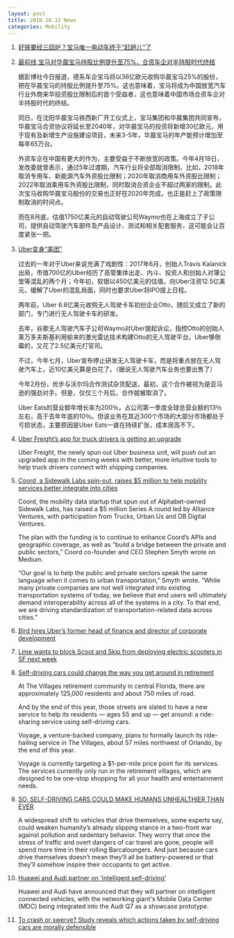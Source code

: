 ```yaml
---
layout: post
title: 2018.10.12 News
categories: Mobility
---
```


1. [好铁要经三回炉？宝马唯一电动车终于“赶趟儿”了](https://www.huxiu.com/article/266151.html)

2. [最前线 宝马对华晨宝马持股比例提升至75%，合资车企对半持股时代终结](https://36kr.com/p/5156617.html)

    据彭博社今日报道，德系车企宝马将以36亿欧元收购华晨宝马25%的股份，把在华晨宝马的持股比例提升至75%。这也意味着，宝马将成为中国放宽汽车行业外商来华投资股比限制后的首个受益者，这也意味着中国市场合资车企对半持股时代的终结。

    同日，在沈阳华晨宝马铁西新厂开工仪式上，宝马集团和华晨集团共同宣布，华晨宝马合资协议将延长至2040年，对华晨宝马的投资将新增30亿欧元，用于现有及新增生产设施建设项目，未来3-5年，华晨宝马的年产能预计增加至每年65万台。

    外资车企在中国有更大的作为，主要受益于不断放宽的政策。今年4月18日，发改委就曾表示，通过5年过渡期，汽车行业将全部取消限制。比如，2018年取消专用车、新能源汽车外资股比限制；2020年取消商用车外资股比限制；2022年取消乘用车外资股比限制，同时取消合资企业不超过两家的限制。此次宝马收购华晨宝马股份的交易也正好在2020年完成，也正是赶上了政策限制取消的时间点。

    而在8月底，估值1750亿美元的自动驾驶公司Waymo也在上海成立了子公司，提供自动驾驶汽车部件及产品设计、测试和相关配套服务，这可能会让百度紧张一把。

3. [Uber变身“美团”](https://36kr.com/p/5156680.html)

    过去的一年对于Uber来说充满了戏剧性：2017年6月，创始人Travis Kalanick出局，市值700亿的Uber经历了高管集体出走、内斗、投资人和创始人对簿公堂等混乱的两个月；今年初，软银以450亿美元的估值，向Uber注资12.5亿美元，缓解了Uber的混乱局面，同时也要求Uber将IPO提上日程。

    两年前，Uber 6.8亿美元收购无人驾驶卡车初创企业Otto，随后又成立了新的部门，专门进行无人驾驶卡车的研发。

    去年，谷歌无人驾驶汽车子公司Waymo对Uber提起诉讼，指控Otto的创始人莱万多夫斯基利用偷来的激光雷达技术构建Otto的无人驾驶平台。Uber够倒霉的，又花了2.5亿美元打官司。

    不过，今年七月，Uber宣布停止研发无人驾驶卡车，而是将重点放在无人驾驶汽车上，近10亿美元算是白花了。（据说无人驾驶汽车业务也要出售了）

    今年2月份，优步与沃尔玛合作测试杂货配送，最初，这个合作被视为是亚马逊的强劲对手。但是，仅仅三个月后，合作就被取消了。

    Uber Eats的营业额年增长率为200％，占公司第一季度全球总营业额的13％左右，高于去年年底的10％。但该业务在其近300个市场的大部分市场都处于亏损状态，主要原因是Uber Eats一直在持续扩张，成本居高不下。

4. [Uber Freight’s app for truck drivers is getting an upgrade](https://techcrunch.com/2018/10/11/uber-freights-app-for-truck-drivers-is-getting-an-upgrade/)

    Uber  Freight, the newly spun out Uber business unit, will push out an upgraded app in the coming weeks with better, more intuitive tools to help truck drivers connect with shipping companies.

5. [Coord, a Sidewalk Labs spin-out, raises $5 million to help mobility services better integrate into cities](https://techcrunch.com/2018/10/11/coord-a-sidewalk-labs-spin-out-raises-5-million-to-help-mobility-services-better-integrate-into-cities/)

    Coord,  the mobility data startup that spun out of Alphabet-owned Sidewalk Labs, has raised a $5 million Series A round led by Alliance Ventures, with participation from Trucks, Urban.Us and DB Digital Ventures.

    The plan with the funding is to continue to enhance Coord’s APIs and geographic coverage, as well as “build a bridge between the private and public sectors,” Coord co-founder and CEO Stephen Smyth wrote on Medium.

    “Our goal is to help the public and private sectors speak the same language when it comes to urban transportation,” Smyth wrote. “While many private companies are not well integrated into existing transportation systems of today, we believe that end users will ultimately demand interoperability across all of the systems in a city. To that end, we are driving standardization of transportation-related data across cities.”

6. [Bird hires Uber’s former head of finance and director of corporate development](https://techcrunch.com/2018/10/11/bird-hires-ubers-former-head-of-finance-and-director-of-corporate-development/)

7. [Lime wants to block Scoot and Skip from deploying electric scooters in SF next week](https://techcrunch.com/2018/10/11/lime-temporary-restraining-order-request/)

8. [Self-driving cars could change the way you get around in retirement](https://www.cnbc.com/2018/10/11/self-driving-cars-could-change-the-way-you-get-around-in-retirement.html)

    At The Villages retirement community in central Florida, there are approximately 125,000 residents and about 750 miles of road.

    And by the end of this year, those streets are slated to have a new service to help its residents — ages 55 and up — get around: a ride-sharing service using self-driving cars.

    Voyage, a venture-backed company, plans to formally launch its ride-hailing service in The Villages, about 57 miles northwest of Orlando, by the end of this year.

    Voyage is currently targeting a $1-per-mile price point for its services. The services currently only run in the retirement villages, which are designed to be one-stop shopping for all your health and entertainment needs.

9. [SO, SELF-DRIVING CARS COULD MAKE HUMANS UNHEALTHIER THAN EVER](https://www.wired.com/story/self-driving-cars-obesity-pollution-public-health/)

    A widespread shift to vehicles that drive themselves, some experts say, could weaken humanity’s already slipping stance in a two-front war against pollution and sedentary behavior. They worry that once the stress of traffic and overt dangers of car travel are gone, people will spend more time in their rolling Barcaloungers. And just because cars drive themselves doesn’t mean they’ll all be battery-powered or that they’ll somehow inspire their occupants to get active.

10. [Huawei and Audi partner on 'intelligent self-driving'](https://www.zdnet.com/article/huawei-and-audi-partner-on-intelligent-self-driving/)

    Huawei and Audi have announced that they will partner on intelligent connected vehicles, with the networking giant's Mobile Data Center (MDC) being integrated into the Audi Q7 as a showcase prototype.

11. [To crash or swerve? Study reveals which actions taken by self-driving cars are morally defensible](https://phys.org/news/2018-10-swerve-reveals-actions-self-driving-cars.html)

    